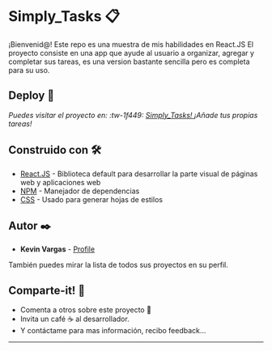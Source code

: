 # Simply_Tasks 📋

¡Bienvenid@! Este repo es una muestra de mis habilidades en  React.JS
El proyecto consiste en una app que ayude al usuario a organizar, agregar y completar sus tareas, es una version bastante sencilla pero es completa para su uso.

## Deploy 🚀

_Puedes visitar el proyecto en: :tw-1f449: [Simply_Tasks! ](https://kevyn-vargas.github.io/Simply_Tasks/)
¡Añade tus propias tareas!_

## Construido con 🛠️

* [React.JS](https://es.react.dev/) - Biblioteca default para desarrollar la parte visual de páginas web y aplicaciones web
* [NPM](https://www.npmjs.com/) - Manejador de dependencias
* [CSS](https://rometools.github.io/rome/) - Usado para generar hojas de estilos

## Autor ✒️

* **Kevin Vargas** - [Profile](https://github.com/Kevyn-Vargas)

También puedes mirar la lista de todos sus proyectos en su perfil.

## Comparte-it! 📡

* Comenta a otros sobre este proyecto 📢
* Invita un café ☕ al desarrollador.
* Y contáctame para mas información, recibo feedback...

---